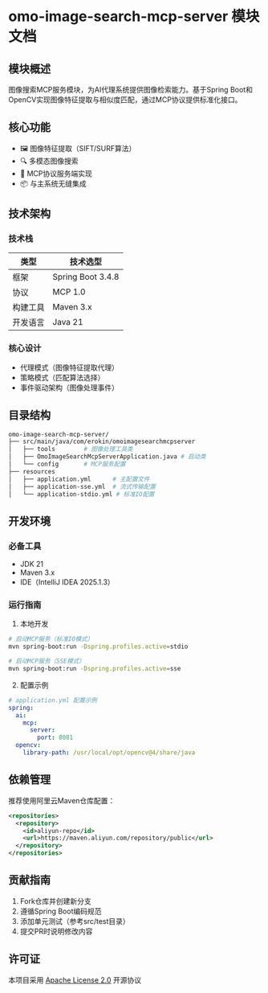 # omo-image-search-mcp-server 模块文档

## 模块概述
图像搜索MCP服务模块，为AI代理系统提供图像检索能力。基于Spring Boot和OpenCV实现图像特征提取与相似度匹配，通过MCP协议提供标准化接口。

## 核心功能
- 🖼️ 图像特征提取（SIFT/SURF算法）
- 🔍 多模态图像搜索
- 📡 MCP协议服务端实现
- 📦 与主系统无缝集成

## 技术架构
### 技术栈
| 类型       | 技术选型                          |
|------------|-----------------------------------|
| 框架       | Spring Boot 3.4.8                 |
| 协议       | MCP 1.0                           |
| 构建工具   | Maven 3.x                         |
| 开发语言   | Java 21                           |

### 核心设计
- 代理模式（图像特征提取代理）
- 策略模式（匹配算法选择）
- 事件驱动架构（图像处理事件）

## 目录结构
```bash
omo-image-search-mcp-server/
├── src/main/java/com/erokin/omoimagesearchmcpserver
│   ├── tools        # 图像处理工具类
│   ├── OmoImageSearchMcpServerApplication.java # 启动类
│   └── config       # MCP服务配置
├── resources
│   ├── application.yml      # 主配置文件
│   ├── application-sse.yml  # 流式传输配置
│   └── application-stdio.yml # 标准IO配置
```

## 开发环境
### 必备工具
- JDK 21
- Maven 3.x
- IDE（IntelliJ IDEA 2025.1.3）

### 运行指南
1. 本地开发
```bash
# 启动MCP服务（标准IO模式）
mvn spring-boot:run -Dspring.profiles.active=stdio

# 启动MCP服务（SSE模式）
mvn spring-boot:run -Dspring.profiles.active=sse
```

2. 配置示例
```yaml
# application.yml 配置示例
spring:
  ai:
    mcp:
      server:
        port: 8081
  opencv:
    library-path: /usr/local/opt/opencv@4/share/java
```

## 依赖管理
推荐使用阿里云Maven仓库配置：
```xml
<repositories>
  <repository>
    <id>aliyun-repo</id>
    <url>https://maven.aliyun.com/repository/public</url>
  </repository>
</repositories>
```

## 贡献指南
1. Fork仓库并创建新分支
2. 遵循Spring Boot编码规范
3. 添加单元测试（参考src/test目录）
4. 提交PR时说明修改内容

## 许可证
本项目采用 [Apache License 2.0](LICENSE) 开源协议